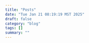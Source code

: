 ```yaml
---
title: "Posts"
date: "Tue Jan 21 08:19:19 MST 2025"
draft: false
category: "blog"
tags: []
summary: ""
---
```

